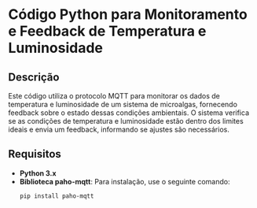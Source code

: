 # Código Python para Monitoramento e Feedback de Temperatura e Luminosidade

## Descrição
Este código utiliza o protocolo MQTT para monitorar os dados de temperatura e luminosidade de um sistema de microalgas, fornecendo feedback sobre o estado dessas condições ambientais. O sistema verifica se as condições de temperatura e luminosidade estão dentro dos limites ideais e envia um feedback, informando se ajustes são necessários.

## Requisitos
- **Python 3.x**
- **Biblioteca paho-mqtt**: Para instalação, use o seguinte comando:
  ```bash
  pip install paho-mqtt
